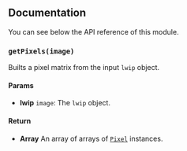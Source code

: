 ## Documentation

You can see below the API reference of this module.

### `getPixels(image)`
Builts a pixel matrix from the input `lwip` object.

#### Params

- **lwip** `image`: The `lwip` object.

#### Return
- **Array** An array of arrays of [`Pixel`](https://github.com/IonicaBizau/pixel-class) instances.

